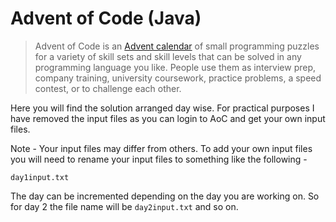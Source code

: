 # Advent of Code (Java)

> Advent of Code is an [Advent calendar](https://en.wikipedia.org/wiki/Advent_calendar) of small programming puzzles for a variety of skill sets and skill levels that can be solved in any programming language you like. People use them as interview prep, company training, university coursework, practice problems, a speed contest, or to challenge each other.


Here you will find the solution arranged day wise. For practical purposes I have removed the input files as you can login to AoC and get your own input files.

Note - Your input files may differ from others. To add your own input files you will need to rename your input files to something like the following - 

`day1input.txt`

The day can be incremented depending on the day you are working on. So for day 2 the file name will be `day2input.txt` and so on.